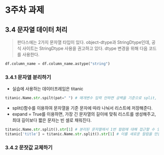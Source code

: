 # 3주차 과제
## 3.4 문자열 데이터 처리

> 판다스에는 2가지 문자열 타입이 있다. object-dtype과 StringDtype인데, 공식 사이트는 StringDtype 사용을 권고하고 있다.
> dtype 변경을 위해 다음 코드를 사용한다.
```python
df.column_name = df.column_name.astype("string")
```

### 3.4.1 문자열 분리하기
* 실습에 사용하는 데이터프레임은 titanic

```python
titanic.Name.str.spilt(pat=" ") # 매개변수 입력 안하면 공백을 기준으로 split, 혹은 pat에 "?"(특정 문자)를 전달해준다.
```

* split()함수를 이용하여 문자열을 기준 문자에 따라 나눠서 리스트에 저장해준다.
* expand = True를 이용하면, 가장 긴 문자열의 길이에 맞춰 리스트를 생성해주고, 최대 길이보다 짧은 문자는 빈 셀로 채워진다.

```python
titanic.Name.str.split().str[1] # 분리된 문자열에서 1번 컬럼에 대해 접근할 수 있다. 이를 통해 Mr./Mrs. 등의 호칭을 얻을 수 있다.
titanic['title'] = titanic.Name.str.split().str[1] # 이를 새로운 컬럼을 만들어 따로 저장한다.
```

### 3.4.2 문잣값 교체하기

